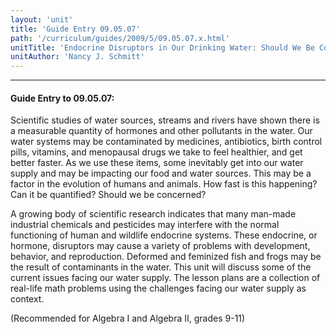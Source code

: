 ```yaml
---
layout: 'unit'
title: 'Guide Entry 09.05.07'
path: '/curriculum/guides/2009/5/09.05.07.x.html'
unitTitle: 'Endocrine Disruptors in Our Drinking Water: Should We Be Concerned?'
unitAuthor: 'Nancy J. Schmitt'
---
```


<body>
<hr/>
 <h4>
  Guide Entry to 09.05.07:
 </h4>
 Scientific studies of water sources, streams and rivers have shown there is a measurable quantity of hormones and other pollutants in the water. Our water systems may be contaminated by medicines, antibiotics, birth control pills, vitamins, and menopausal drugs we take to feel healthier, and get better faster. As we use these items, some inevitably get into our water supply and may be impacting our food and water sources. This may be a factor in the evolution of humans and animals. How fast is this happening? Can it be quantified? Should we be concerned?
<p>
  A growing body of scientific research indicates that many man-made industrial chemicals and pesticides may interfere with the normal functioning of human and wildlife endocrine systems. These endocrine, or hormone, disruptors may cause a variety of problems with development, behavior, and reproduction. Deformed and feminized fish and frogs may be the result of contaminants in the water.  This unit will discuss some of the current issues facing our water supply. The lesson plans are a collection of real-life math problems using the challenges facing our water supply as context.
 </p>
<p>
  (Recommended for Algebra I and Algebra II, grades 9-11)
 </p>

</body>
